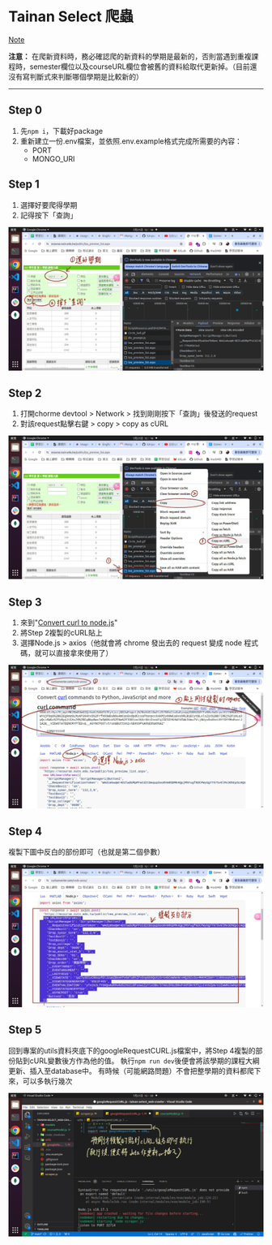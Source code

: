 # Tainan Select 爬蟲
[Note](https://hackmd.io/@noz915/H1Ggmo1u0)

**注意：** 
在爬新資料時，務必確認爬的新資料的學期是最新的，否則當遇到重複課程時，semester欄位以及courseURL欄位會被舊的資料給取代更新掉。（目前還沒有寫判斷式來判斷哪個學期是比較新的）

****
## Step 0
1. 先`npm i`，下載好package
2. 重新建立一份.env檔案，並依照.env.example格式完成所需要的內容：
   * PORT
   * MONGO_URI

## Step 1
1. 選擇好要爬得學期
2. 記得按下「查詢」

![image](./img/1.jpeg)

## Step 2
1. 打開chorme devtool > Network > 找到剛剛按下「查詢」後發送的request
2. 對該request點擊右鍵 > copy > copy as cURL

![image](./img/2.jpeg)

## Step 3
1. 來到"[Convert curl to node.js](https://curlconverter.com/node-axios/)"
2. 將Step 2複製的cURL貼上
3. 選擇Node.js > axios（他就會將 chrome 發出去的 request 變成 node 程式碼，就可以直接拿來使用了）

![image](./img/3.jpeg)

## Step 4
複製下圖中反白的部份即可（也就是第二個參數）

![image](./img/4.jpeg)

## Step 5
回到專案的utils資料夾底下的googleRequestCURL.js檔案中，將Step 4複製的部份貼到cURL變數後方作為他的值。
執行`npm run dev`後便會將該學期的課程大綱更新、插入至database中。
有時候（可能網路問題）不會把整學期的資料都爬下來，可以多執行幾次

![image](./img/5.jpeg)
